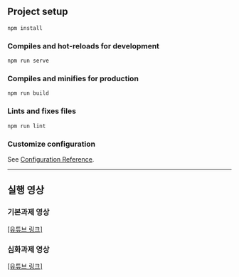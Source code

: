## Project setup
```
npm install
```

### Compiles and hot-reloads for development
```
npm run serve
```

### Compiles and minifies for production
```
npm run build
```

### Lints and fixes files
```
npm run lint
```

### Customize configuration
See [Configuration Reference](https://cli.vuejs.org/config/).

---
## 실행 영상

### 기본과제 영상
 [[유튜브 링크]](https://www.youtube.com/watch?v=x-VeXsorT-I)
 
 
### 심화과제 영상
 [[유튜브 링크]](https://www.youtube.com/watch?v=f2Sxu4tkAZc)
 

